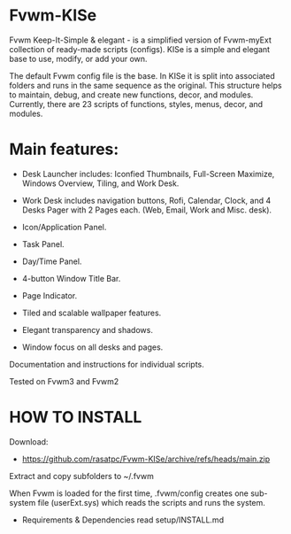 # Fvwm-KISe
Fvwm Keep-It-Simple & elegant - is a simplified version of Fvwm-myExt collection of ready-made scripts (configs). KISe is a simple and elegant base to use, modify, or add your own.

The default Fvwm config file is the base. In KISe it is split into associated folders and runs in the same sequence as the original. This structure helps to maintain, debug, and create new functions, decor, and modules. Currently, there are 23 scripts of functions, styles, menus, decor, and modules.

# Main features:
* Desk Launcher includes:
	Iconfied Thumbnails, Full-Screen Maximize, Windows Overview,
	Tiling, and Work Desk.

* Work Desk includes navigation buttons, Rofi, Calendar, Clock,
	and 4 Desks Pager with 2 Pages each.
 	(Web, Email, Work and Misc. desk).

* Icon/Application Panel.
* Task Panel.
* Day/Time Panel.
* 4-button Window Title Bar.
* Page Indicator.
* Tiled and scalable wallpaper features.
* Elegant transparency and shadows.
* Window focus on all desks and pages.

Documentation and instructions for individual scripts.

Tested on Fvwm3 and Fvwm2

# HOW TO INSTALL

Download:

* https://github.com/rasatpc/Fvwm-KISe/archive/refs/heads/main.zip

Extract and copy subfolders to ~/.fvwm

When Fvwm is loaded for the first time, .fvwm/config creates one sub-system file (userExt.sys) which reads the scripts and runs the system.

* Requirements & Dependencies read setup/INSTALL.md
